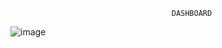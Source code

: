 								 		DASHBOARD												
																						
																						
																						
																						
																						
																						
																						
																						
																						
																						
																						
																						
																						
																						
																						
																						
																						
																						
																						
																						
																						
																						
																						
																						
																						
																						
																						
																						
																						
																						
																						
																						
																						
																						
																						
																						
																						
																						
																						
																						
																						
																						
																						
																						
																						
																						
																						
																						
![image](https://github.com/user-attachments/assets/9f3654ba-318b-43ac-9473-9e697a0e3c5a)
